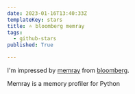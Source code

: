 ```yaml
---
date: 2023-01-16T13:40:33Z
templateKey: stars
title: ⭐ bloomberg memray
tags:
  - github-stars
published: True

---
```


I'm impressed by [memray](https://github.com/bloomberg/memray) from [bloomberg](https://github.com/bloomberg).

Memray is a memory profiler for Python
